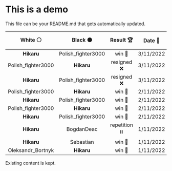 # This is a demo

This file can be your README.md that gets automatically updated.

<!--START_SECTION:chessStats-->
<!-- Automatically generated with https://github.com/Balastrong/chess-stats-action -->

| White ⚪ | Black ⚫ | Result 🏆 | Date 📅 | Position 🗺️ |
|:---:|:---:|:---:|:---:|:---:|
| **Hikaru** | Polish_fighter3000 | win 🥇 | 3/11/2022 | <a href="http://www.ee.unb.ca/cgi-bin/tervo/fen.pl?select=8/8/1q4kp/3R1p2/6p1/4Q1P1/Pr6/4R1K1 b - -">Link</a> |
| Polish_fighter3000 | **Hikaru** | resigned ❌ | 3/11/2022 | <a href="http://www.ee.unb.ca/cgi-bin/tervo/fen.pl?select=r7/4P1k1/4Bp1p/b2K1P1P/6R1/8/8/8 b - -">Link</a> |
| **Hikaru** | Polish_fighter3000 | resigned ❌ | 3/11/2022 | <a href="http://www.ee.unb.ca/cgi-bin/tervo/fen.pl?select=8/5pb1/p5k1/1p1Qr3/8/3p2P1/4qPK1/7R w - -">Link</a> |
| Polish_fighter3000 | **Hikaru** | win 🥇 | 2/11/2022 | <a href="http://www.ee.unb.ca/cgi-bin/tervo/fen.pl?select=3Q4/1p3pk1/p1p3p1/P7/1P1P1qP1/2p2P1P/5K2/8 w - -">Link</a> |
| **Hikaru** | Polish_fighter3000 | win 🥇 | 2/11/2022 | <a href="http://www.ee.unb.ca/cgi-bin/tervo/fen.pl?select=5k2/b7/Pp5p/1B2p3/6P1/2p5/2K4P/8 b - g3">Link</a> |
| Polish_fighter3000 | **Hikaru** | win 🥇 | 2/11/2022 | <a href="http://www.ee.unb.ca/cgi-bin/tervo/fen.pl?select=3r4/8/8/5n1p/R7/4pk1P/2K5/8 w - -">Link</a> |
| **Hikaru** | Polish_fighter3000 | win 🥇 | 2/11/2022 | <a href="http://www.ee.unb.ca/cgi-bin/tervo/fen.pl?select=3k4/1Q6/P1n3P1/8/3bKP2/8/2r5/8 b - -">Link</a> |
| **Hikaru** | BogdanDeac | repetition ⏸️ | 1/11/2022 | <a href="http://www.ee.unb.ca/cgi-bin/tervo/fen.pl?select=r1b1kb1r/ppp2ppp/3q4/8/P2Q4/8/1PP2PPP/RNB2RK1 w kq -">Link</a> |
| **Hikaru** | Sebastian | win 🥇 | 1/11/2022 | <a href="http://www.ee.unb.ca/cgi-bin/tervo/fen.pl?select=1k6/1n2bpp1/Pp2p3/1Np1P1p1/8/2P3PP/1P3PB1/6K1 b - -">Link</a> |
| Oleksandr_Bortnyk | **Hikaru** | win 🥇 | 1/11/2022 | <a href="http://www.ee.unb.ca/cgi-bin/tervo/fen.pl?select=8/2p5/1r5R/p2p1k1P/P7/8/2r2PK1/8 w - -">Link</a> |

<!--END_SECTION:chessStats-->

Existing content is kept.
